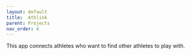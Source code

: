 ```yaml
---
layout: default
title:  Athlink
parent: Projects
nav_order: 4
---
```


This app connects athletes who want to find other athletes to play with.

